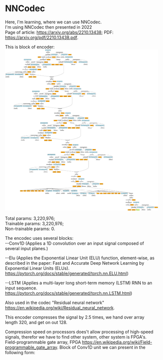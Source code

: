 # NNCodec
Here, I'm learning, where we can use NNCodec.  
I'm using NNCodec then presented in 2022  
Page of article:  https://arxiv.org/abs/2210.13438; PDF: https://arxiv.org/pdf/2210.13438.pdf.  

This is block of encoder:  
![Block of encoder](https://github.com/NikSuPNU/NNCodec/blob/main/encoder.png)

Total params: 3,220,976;  
Trainable params: 3,220,976;  
Non-trainable params: 0.  

The encodec uses several blocks:  
  --Conv1D (Applies a 1D convolution over an input signal composed of several input planes.)  
  
  --Elu (Applies the Exponential Linear Unit (ELU) function, element-wise, as described in the paper: Fast and Accurate Deep Network Learning by Exponential Linear Units (ELUs). https://pytorch.org/docs/stable/generated/torch.nn.ELU.html)  
  
  --LSTM (Applies a multi-layer long short-term memory (LSTM) RNN to an input sequence. https://pytorch.org/docs/stable/generated/torch.nn.LSTM.html)  

Also used in the codec "Residual neural network" https://en.wikipedia.org/wiki/Residual_neural_network.  

This encoder compresses the signal by 2.5 times, we hand over array length 320, and get on out 128.

Compression speed on processors does't allow processing of high-speed signals, therefor we have to find other system, 
other system is FPGA's. Field-programmable gate array, FPGA https://en.wikipedia.org/wiki/Field-programmable_gate_array.
Block of Conv1D unit we can present in the following form:




